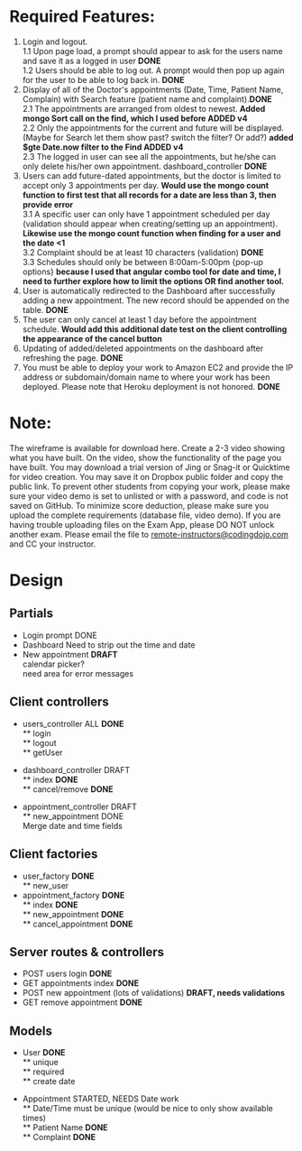 # Required Features:

1. Login and logout.<br>
1.1 Upon page load, a prompt should appear to ask for the users name and save it as a logged in user  <b>DONE</b><br>
1.2 Users should be able to log out.  A prompt would then pop up again for the user to be able to log back in. <b>DONE</b>
2. Display of all of the Doctor's appointments (Date, Time, Patient Name, Complain) with Search feature (patient name and complaint).<b>DONE</b><br>
2.1 The appointments are arranged from oldest to newest. <b> Added mongo Sort call on the find, which I used before ADDED v4</b><br>
2.2 Only the appointments for the current and future will be displayed.  (Maybe for Search let them show past?  switch the filter?  Or add?)
<b>added $gte Date.now filter to the Find ADDED v4</b><br>
2.3 The logged in user can see all the appointments, but he/she can only delete his/her own appointment. dashboard_controller <b>DONE</b>
3. Users can add future-dated appointments, but the doctor is limited to accept only 3 appointments per day.
<b>Would use the mongo count function to first test that all records for a date are less than 3, then provide error</b><br>
3.1 A specific user can only have 1 appointment scheduled per day (validation should appear when creating/setting up an appointment).
<b>Likewise use the mongo count function when finding for a user and the date <1 </b><br>
3.2 Complaint should be at least 10 characters (validation) <b>DONE</b><br>
3.3 Schedules should only be between 8:00am-5:00pm {pop-up options}
<b>because I used that angular combo tool for date and time, I need to further explore how to limit the options OR find another tool.</b><br>
4. User is automatically redirected to the Dashboard after successfully adding a new appointment. The new record should be appended on the table.  <b>DONE</b>
5. The user can only cancel at least 1 day before the appointment schedule. <b>Would add this additional date test on the client controlling the appearance of the cancel button</b>
6. Updating of added/deleted appointments on the dashboard after refreshing the page. <b>DONE</b>
7. You must be able to deploy your work to Amazon EC2 and provide the IP address or subdomain/domain name to where your work has been deployed. Please note that Heroku deployment is not honored. <b>DONE</b>

# Note:

The wireframe is available for download here.
Create a 2-3 video showing what you have built. On the video, show the functionality of the page you have built. You may download a trial version of Jing or Snag-it or Quicktime for video creation. You may save it on Dropbox public folder and  copy the public link.
To prevent other students from copying your work, please make sure your video demo is set to unlisted or with a password, and code is not saved on GitHub.
To minimize score deduction, please make sure you upload the complete requirements (database file, video demo).
If you are having trouble uploading files on the Exam App, please DO NOT unlock another exam. Please email the file to remote-instructors@codingdojo.com and CC your instructor.

# Design

## Partials
* Login prompt  DONE
* Dashboard   Need to strip out the time and date
* New appointment <b>DRAFT</b><br>
    calendar picker?<br>
    need area for error messages

## Client controllers
* users_controller ALL <b>DONE</b><br>
** login<br>
** logout<br>
** getUser<br>

* dashboard_controller DRAFT<br>
** index <b>DONE</b><br>
** cancel/remove  <b>DONE</b><br>

* appointment_controller DRAFT<br>
** new_appointment  DONE<br>
    Merge date and time fields <DONE>


## Client factories
* user_factory  <b>DONE</b><br>
** new_user <br>
* appointment_factory  <b>DONE</b><br>
** index   <b>DONE</b> <br>
** new_appointment <b>DONE</b><br>
** cancel_appointment <b>DONE</b><br>

## Server routes & controllers
* POST users login  <b>DONE</b>
* GET appointments index  <b>DONE</b>
* POST new appointment  (lots of validations) <b>DRAFT, needs validations</b>
* GET remove appointment <b>DONE</b>

## Models
* User  <b>DONE</b><br>
** unique<br>
** required<br>
** create date<br>

* Appointment  STARTED, NEEDS Date work <br>
** Date/Time must be unique (would be nice to only show available times)<br>
** Patient Name <b>DONE</b><br>
** Complaint <b>DONE</b><br>
